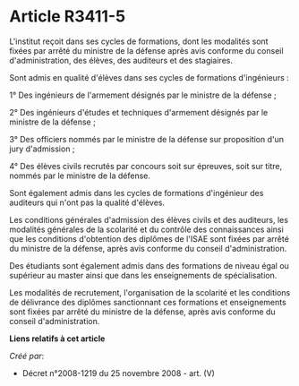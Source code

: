 # Article R3411-5

L'institut reçoit dans ses cycles de formations, dont les modalités sont fixées par arrêté du ministre de la défense après
avis conforme du conseil d'administration, des élèves, des auditeurs et des stagiaires.

Sont admis en qualité d'élèves dans ses cycles de formations d'ingénieurs :

1° Des ingénieurs de l'armement désignés par le ministre de la défense ;

2° Des ingénieurs d'études et techniques d'armement désignés par le ministre de la défense ;

3° Des officiers nommés par le ministre de la défense sur proposition d'un jury d'admission ;

4° Des élèves civils recrutés par concours soit sur épreuves, soit sur titre, nommés par le ministre de la défense.

Sont également admis dans les cycles de formations d'ingénieur des auditeurs qui n'ont pas la qualité d'élèves.

Les conditions générales d'admission des élèves civils et des auditeurs, les modalités générales de la scolarité et du
contrôle des connaissances ainsi que les conditions d'obtention des diplômes de l'ISAE sont fixées par arrêté du ministre de
la défense, après avis conforme du conseil d'administration.

Des étudiants sont également admis dans des formations de niveau égal ou supérieur au master ainsi que dans les enseignements
de spécialisation.

Les modalités de recrutement, l'organisation de la scolarité et les conditions de délivrance des diplômes sanctionnant ces
formations et enseignements sont fixées par arrêté du ministre de la défense, après avis conforme du conseil
d'administration.

**Liens relatifs à cet article**

_Créé par_:

  - Décret n°2008-1219 du 25 novembre 2008 - art. (V)

